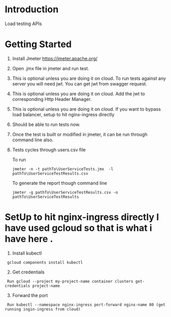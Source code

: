 # Introduction 
Load testing APIs 

# Getting Started
1. Install Jmeter https://jmeter.apache.org/
2. Open .jmx file in jmeter and run  test. 
3. This is optional unless you are doing it on cloud. To run tests against any server you will need jwt. You can get jwt from  swagger request. 
4. This is optional unless you are doing it on cloud. Add the jwt to corresponding Http Header Manager.
5. This is optional unless you are doing it on cloud. If you want to bypass load balancer, setup to hit  nginx-ingress directly
6. Should be able to run tests now. 
7. Once the test is built or modified in jmeter, it can be run through command line also. 
8. Tests cycles through users.csv file

   
    To run  
   ```commandline
   jmeter -n -t pathTo\UserServiceTests.jmx  -l pathTo\UserServiceTestResults.csv 
   ```
   To generate the report though command line 
   ```commandline
   jmeter -g pathTo\UserServiceTestResults.csv -o pathTo\UserServiceTestResults
   ```

# SetUp to hit nginx-ingress directly I have used gcloud so that is what i have here . 
1. Install kubectl
```commandline
 gcloud components install kubectl
```
2. Get credentials 
```commandline
 Run gcloud --project my-project-name container clusters get-credentials project-name
```
3. Forward the port
```commandline
 Run kubectl --namespace nginx-ingress port-forward nginx-name 80 (get running ingin-ingress from cloud)
``` 
